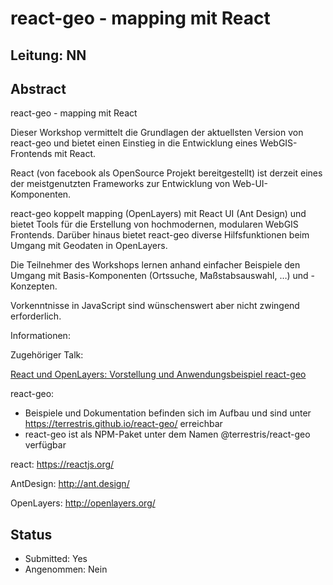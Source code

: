 # react-geo - mapping mit React

## Leitung: NN

## Abstract
react-geo - mapping mit React

Dieser Workshop vermittelt die Grundlagen der aktuellsten Version von react-geo
und bietet einen Einstieg in die Entwicklung eines WebGIS-Frontends mit React.

React (von facebook als OpenSource Projekt bereitgestellt)
ist derzeit eines der meistgenutzten Frameworks zur Entwicklung von
Web-UI-Komponenten.

react-geo koppelt mapping (OpenLayers) mit React UI (Ant Design) und bietet
Tools für die Erstellung von hochmodernen, modularen WebGIS Frontends. Darüber
hinaus bietet react-geo diverse Hilfsfunktionen beim Umgang mit Geodaten in OpenLayers.

Die Teilnehmer des Workshops lernen anhand einfacher Beispiele den Umgang mit
Basis-Komponenten (Ortssuche, Maßstabsauswahl, …) und -Konzepten.

Vorkenntnisse in JavaScript sind wünschenswert aber nicht zwingend erforderlich.

Informationen:

Zugehöriger Talk:

  [React und OpenLayers: Vorstellung und Anwendungsbeispiel react-geo](https://github.com/terrestris/fossgis2018/blob/master/abstracts/talks/react-plus-openlayers-vorstellung-und-anwendungsbeispiele-react-geo.md)

react-geo:

- Beispiele und Dokumentation befinden sich im Aufbau und sind unter
  https://terrestris.github.io/react-geo/ erreichbar
- react-geo ist als NPM-Paket unter dem Namen @terrestris/react-geo verfügbar

react: https://reactjs.org/

AntDesign: http://ant.design/

OpenLayers: http://openlayers.org/

## Status
  * Submitted: Yes
  * Angenommen: Nein
